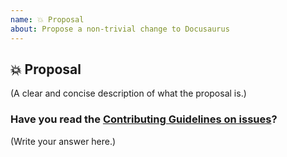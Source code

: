 ```yaml
---
name: 💥 Proposal
about: Propose a non-trivial change to Docusaurus
---
```


<!--
  Consider requesting the feature on https://docusaurus-2.netlify.com/feedback/ instead.
  Feature requests on v1 will not be accepted easily as we're focusing on building v2.
-->

## 💥 Proposal

(A clear and concise description of what the proposal is.)

### Have you read the [Contributing Guidelines on issues](https://github.com/facebook/docusaurus/blob/master/CONTRIBUTING.md#reporting-new-issues)?

(Write your answer here.)
